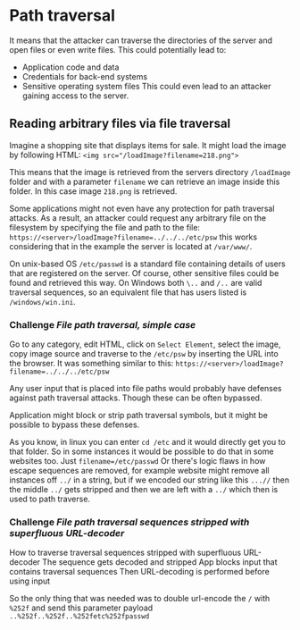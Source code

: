 # Path traversal
It means that the attacker can traverse the directories of the server and open files or even write files. This could potentially lead to:
- Application code and data
- Credentials for back-end systems
- Sensitive operating system files
This could even lead to an attacker gaining access to the server.

## Reading arbitrary files via file traversal

Imagine a shopping site that displays items for sale. It might load the image by following HTML:
`<img src="/loadImage?filename=218.png">`

This means that the image is retrieved from the servers directory `/loadImage` folder and with a parameter `filename` we can retrieve an image inside this folder. In this case image `218.png` is retrieved.

Some applications might not even have any protection for path traversal attacks. As a result, an attacker could request any arbitrary file on the filesystem by specifying the file and path to the file:
`https://<server>/loadImage?filename=../../../etc/psw` this works considering that in the example the server is located at `/var/www/`.

On unix-based OS `/etc/passwd` is a standard file containing details of users that are registered on the server. Of course, other sensitive files could be found and retrieved this way.
On Windows both `\..` and `/..` are valid traversal sequences, so an equivalent file that has users listed is `/windows/win.ini`. 

### Challenge *File path traversal, simple case*
Go to any category, edit HTML, click on `Select Element`, select the image, copy image source and traverse to the `/etc/psw` by inserting the URL into the browser. It was something similar to this: 
`https://<server>/loadImage?filename=../../../etc/psw`

Any user input that is placed into file paths would probably have defenses against path traversal attacks. Though these can be often bypassed. 

Application might block or strip path traversal symbols, but it might be possible to bypass these defenses. 

As you know, in linux you can enter `cd /etc` and it would directly get you to that folder. So in some instances it would be possible to do that in some websites too. Just `filename=/etc/passwd`
Or there's logic flaws in how escape sequences are removed, for example website might remove all instances off `../` in a string, but if we encoded our string like this `...//` then the middle `../` gets stripped and then we are left with a `../` which then is used to path traverse.

### Challenge *File path traversal sequences stripped with superfluous URL-decoder*
How to traverse traversal sequences stripped with superfluous URL-decoder
The sequence gets decoded and stripped
App blocks input that contains traversal sequences
Then URL-decoding is performed before using input

So the only thing that was needed was to double url-encode the `/` with `%252f` and send this parameter payload `..%252f..%252f..%252fetc%252fpasswd`